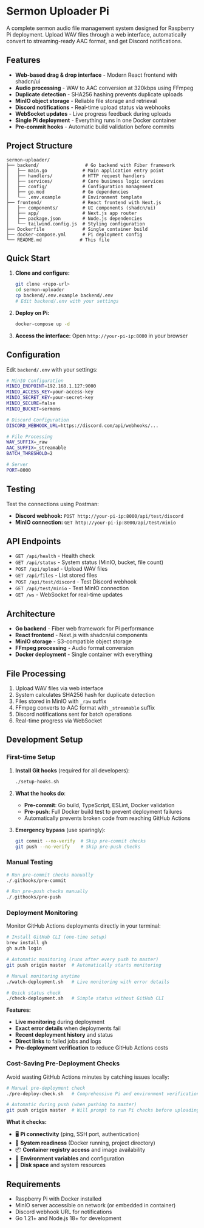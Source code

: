 # Sermon Uploader Pi

A complete sermon audio file management system designed for Raspberry Pi deployment. Upload WAV files through a web interface, automatically convert to streaming-ready AAC format, and get Discord notifications.

## Features

- **Web-based drag & drop interface** - Modern React frontend with shadcn/ui
- **Audio processing** - WAV to AAC conversion at 320kbps using FFmpeg  
- **Duplicate detection** - SHA256 hashing prevents duplicate uploads
- **MinIO object storage** - Reliable file storage and retrieval
- **Discord notifications** - Real-time upload status via webhooks
- **WebSocket updates** - Live progress feedback during uploads
- **Single Pi deployment** - Everything runs in one Docker container
- **Pre-commit hooks** - Automatic build validation before commits

## Project Structure

```
sermon-uploader/
├── backend/                 # Go backend with Fiber framework
│   ├── main.go             # Main application entry point
│   ├── handlers/           # HTTP request handlers
│   ├── services/           # Core business logic services
│   ├── config/             # Configuration management
│   ├── go.mod              # Go dependencies
│   └── .env.example        # Environment template
├── frontend/               # React frontend with Next.js
│   ├── components/         # UI components (shadcn/ui)
│   ├── app/                # Next.js app router
│   ├── package.json        # Node.js dependencies
│   └── tailwind.config.js  # Styling configuration
├── Dockerfile              # Single container build
├── docker-compose.yml      # Pi deployment config
└── README.md              # This file
```

## Quick Start

1. **Clone and configure:**
   ```bash
   git clone <repo-url>
   cd sermon-uploader
   cp backend/.env.example backend/.env
   # Edit backend/.env with your settings
   ```

2. **Deploy on Pi:**
   ```bash
   docker-compose up -d
   ```

3. **Access the interface:**
   Open `http://your-pi-ip:8000` in your browser

## Configuration

Edit `backend/.env` with your settings:

```bash
# MinIO Configuration
MINIO_ENDPOINT=192.168.1.127:9000
MINIO_ACCESS_KEY=your-access-key
MINIO_SECRET_KEY=your-secret-key
MINIO_SECURE=false
MINIO_BUCKET=sermons

# Discord Configuration  
DISCORD_WEBHOOK_URL=https://discord.com/api/webhooks/...

# File Processing
WAV_SUFFIX=_raw
AAC_SUFFIX=_streamable
BATCH_THRESHOLD=2

# Server
PORT=8000
```

## Testing

Test the connections using Postman:

- **Discord webhook:** `POST http://your-pi-ip:8000/api/test/discord`
- **MinIO connection:** `GET http://your-pi-ip:8000/api/test/minio`

## API Endpoints

- `GET /api/health` - Health check
- `GET /api/status` - System status (MinIO, bucket, file count)
- `POST /api/upload` - Upload WAV files
- `GET /api/files` - List stored files
- `POST /api/test/discord` - Test Discord webhook
- `GET /api/test/minio` - Test MinIO connection
- `GET /ws` - WebSocket for real-time updates

## Architecture

- **Go backend** - Fiber web framework for Pi performance
- **React frontend** - Next.js with shadcn/ui components  
- **MinIO storage** - S3-compatible object storage
- **FFmpeg processing** - Audio format conversion
- **Docker deployment** - Single container with everything

## File Processing

1. Upload WAV files via web interface
2. System calculates SHA256 hash for duplicate detection
3. Files stored in MinIO with `_raw` suffix
4. FFmpeg converts to AAC format with `_streamable` suffix
5. Discord notifications sent for batch operations
6. Real-time progress via WebSocket

## Development Setup

### First-time Setup

1. **Install Git hooks** (required for all developers):
   ```bash
   ./setup-hooks.sh
   ```

2. **What the hooks do**:
   - **Pre-commit**: Go build, TypeScript, ESLint, Docker validation
   - **Pre-push**: Full Docker build test to prevent deployment failures
   - Automatically prevents broken code from reaching GitHub Actions

3. **Emergency bypass** (use sparingly):
   ```bash
   git commit --no-verify  # Skip pre-commit checks
   git push --no-verify    # Skip pre-push checks
   ```

### Manual Testing
```bash
# Run pre-commit checks manually
./.githooks/pre-commit

# Run pre-push checks manually  
./.githooks/pre-push
```

### Deployment Monitoring

Monitor GitHub Actions deployments directly in your terminal:

```bash
# Install GitHub CLI (one-time setup)
brew install gh
gh auth login

# Automatic monitoring (runs after every push to master)
git push origin master  # Automatically starts monitoring

# Manual monitoring anytime
./watch-deployment.sh   # Live monitoring with error details

# Quick status check
./check-deployment.sh   # Simple status without GitHub CLI
```

**Features:**
- **Live monitoring** during deployment
- **Exact error details** when deployments fail  
- **Recent deployment history** and status
- **Direct links** to failed jobs and logs
- **Pre-deployment verification** to reduce GitHub Actions costs

### Cost-Saving Pre-Deployment Checks

Avoid wasting GitHub Actions minutes by catching issues locally:

```bash
# Manual pre-deployment check
./pre-deploy-check.sh   # Comprehensive Pi and environment verification

# Automatic during push (when pushing to master)
git push origin master  # Will prompt to run Pi checks before uploading
```

**What it checks:**
- 🖥️ **Pi connectivity** (ping, SSH port, authentication)  
- 🔧 **System readiness** (Docker running, project directory)
- 📦 **Container registry access** and image availability
- 🔑 **Environment variables** and configuration
- 💾 **Disk space** and system resources

## Requirements

- Raspberry Pi with Docker installed
- MinIO server accessible on network (or embedded in container)
- Discord webhook URL for notifications
- Go 1.21+ and Node.js 18+ for development

